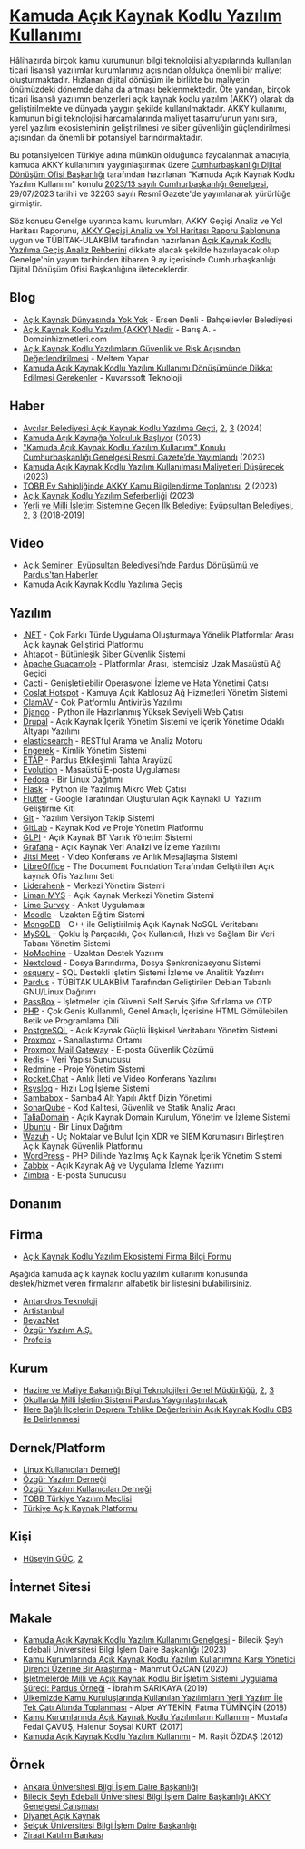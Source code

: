 # [Kamuda Açık Kaynak Kodlu Yazılım Kullanımı](https://cbddo.gov.tr/proje-aciklamasi/6776/kamuda-acik-kaynak-kodlu-yazilim-kullanimi)

Hâlihazırda birçok kamu kurumunun bilgi teknolojisi altyapılarında kullanılan ticari lisanslı yazılımlar kurumlarımız açısından oldukça önemli bir maliyet oluşturmaktadır. Hızlanan dijital dönüşüm ile birlikte bu maliyetin önümüzdeki dönemde daha da artması beklenmektedir. Öte yandan, birçok ticari lisanslı yazılımın benzerleri açık kaynak kodlu yazılım (AKKY) olarak da geliştirilmekte ve dünyada yaygın şekilde kullanılmaktadır. AKKY kullanımı, kamunun bilgi teknolojisi harcamalarında maliyet tasarrufunun yanı sıra, yerel yazılım ekosisteminin geliştirilmesi ve siber güvenliğin güçlendirilmesi açısından da önemli bir potansiyel barındırmaktadır.

Bu potansiyelden Türkiye adına mümkün olduğunca faydalanmak amacıyla, kamuda AKKY kullanımını yaygınlaştırmak üzere [Cumhurbaşkanlığı Dijital Dönüşüm Ofisi Başkanlığı](https://cbddo.gov.tr) tarafından hazırlanan "Kamuda Açık Kaynak Kodlu Yazılım Kullanımı" konulu [2023/13 sayılı Cumhurbaşkanlığı Genelgesi](https://www.resmigazete.gov.tr/eskiler/2023/07/20230729-34.pdf), 29/07/2023 tarihli ve 32263 sayılı Resmî Gazete'de yayımlanarak yürürlüğe girmiştir.

Söz konusu Genelge uyarınca kamu kurumları, AKKY Geçişi Analiz ve Yol Haritası Raporunu, [AKKY Geçişi Analiz ve Yol Haritası Raporu Şablonuna](https://cbddo.gov.tr/SharedFolderServer/Projeler/File/AKKY_Gecisi_Analiz_ve_Yol_Haritasi_Raporu_Sablonu.ods) uygun ve TÜBİTAK-ULAKBİM tarafından hazırlanan [Açık Kaynak Kodlu Yazılıma Geçiş Analiz Rehberini](https://cbddo.gov.tr/SharedFolderServer/Projeler/File/Acik_Kaynak_Kodlu_Yazilima_Gecis_Rehberi.pdf) dikkate alacak şekilde hazırlayacak olup Genelge'nin yayım tarihinden itibaren 9 ay içerisinde Cumhurbaşkanlığı Dijital Dönüşüm Ofisi Başkanlığına ileteceklerdir.

## Blog

- [Açık Kaynak Dünyasında Yok Yok](https://www.linkedin.com/pulse/a%C3%A7%C4%B1k-kaynak-d%C3%BCnyas%C4%B1nda-yok-ersen-denli/) - Ersen Denli - Bahçelievler Belediyesi
- [Açık Kaynak Kodlu Yazılım (AKKY) Nedir](https://www.domainhizmetleri.com/blog/acik-kaynak-kodlu-yazilim-akky-nedir/) - Barış A. - Domainhizmetleri.com
- [Açık Kaynak Kodlu Yazılımların Güvenlik ve Risk Açısından Değerlendirilmesi](https://medium.com/databulls/a%C3%A7%C4%B1k-kaynak-kodlu-yaz%C4%B1l%C4%B1mlarda-risk-ve-g%C3%BCvenlik-alg%C4%B1s%C4%B1-ac7e7d250b6) - Meltem Yapar
- [Kamuda Açık Kaynak Kodlu Yazılım Kullanımı Dönüşümünde Dikkat Edilmesi Gerekenler](https://www.kuvarssoft.com/pardus-donusumu-blog/kamuda-acik-kaynak-kodlu-yazilim-kullanimi/) - Kuvarssoft Teknoloji

## Haber

- [Avcılar Belediyesi Açık Kaynak Kodlu Yazılıma Geçti](https://www.techinside.com/avcilar-belediyesi-acik-kaynak-kodlu-yazilima-gecti/), [2](https://www.bthaber.com/avcilar-yazilimda-acik-kaynaga-gecti/), [3](https://www.chip.com.tr/haber/avcilar-hem-guvenlik-hem-tasarruf-saglayacak-yazilimda-acik-kaynaga-gecti_161232.html) (2024)
- [Kamuda Açık Kaynağa Yolculuk Başlıyor](https://www.dunya.com/kose-yazisi/kamuda-acik-kaynaga-yolculuk-basliyor/704963) (2023)
- ["Kamuda Açık Kaynak Kodlu Yazılım Kullanımı" Konulu Cumhurbaşkanlığı Genelgesi Resmi Gazete’de Yayımlandı](https://www.pardus.org.tr/haberler/kamuda-acik-kaynak-kodlu-yazilim-kullanimi-konulu-cumhurbaskanligi-genelgesi-resmi-gazetede-yayimlandi/) (2023)
- [Kamuda Açık Kaynak Kodlu Yazılım Kullanılması Maliyetleri Düşürecek](https://www.dunya.com/sektorler/teknoloji/kamuda-acik-kaynak-kodlu-yazilim-kullanilmasi-maliyetleri-dusurecek-haberi-703172) (2023)
- [TOBB Ev Sahipliğinde AKKY Kamu Bilgilendirme Toplantısı](https://www.dunya.com/kose-yazisi/kamuda-acik-kaynak-kodlu-yazilima-geciste-tarihi-bir-gune-daha-imza-atildi/713676), [2](https://twitter.com/ErtanBarut/status/1735592436120875045) (2023)
- [Açık Kaynak Kodlu Yazılım Seferberliği](https://www.sabah.com.tr/yazarlar/sirt/2023/08/12/acik-kaynak-kodlu-yazilim-seferberligi) (2023)
- [Yerli ve Milli İşletim Sistemine Geçen İlk Belediye: Eyüpsultan Belediyesi](https://www.gzt.com/jurnalist/yerli-ve-milli-isletim-sistemine-gecen-ilk-belediye-eyupsultan-belediyesi-3431865), [2](https://t24.com.tr/haber/eyupsultan-belediyesinden-2-milyon-dolarlik-tasarruf,677546), [3](https://www.hukukihaber.net/eyupsultan-belediyesi-turkiyenin-siber-kalkani-ahtapot-icin-kollari-sivadi) (2018-2019)

## Video

- [Açık Seminer| Eyüpsultan Belediyesi'nde Pardus Dönüşümü ve Pardus'tan Haberler](https://www.youtube.com/watch?v=3IJwh6pYx9U)
- [Kamuda Açık Kaynak Kodlu Yazılıma Geçiş](https://www.youtube.com/watch?v=VrIWTaE2hto)

## Yazılım

- [.NET](https://learn.microsoft.com/tr-tr/dotnet/welcome) - Çok Farklı Türde Uygulama Oluşturmaya Yönelik Platformlar Arası Açık kaynak Geliştirici Platformu
- [Ahtapot](https://ahtapot.org.tr/) - Bütünleşik Siber Güvenlik Sistemi
- [Apache Guacamole](https://guacamole.apache.org/) - Platformlar Arası, İstemcisiz Uzak Masaüstü Ağ Geçidi
- [Cacti](https://www.cacti.net/) - Genişletilebilir Operasyonel İzleme ve Hata Yönetimi Çatısı
- [Coslat Hotspot](https://coslat.com/5651-hotspot-cozumleri) - Kamuya Açık Kablosuz Ağ Hizmetleri Yönetim Sistemi
- [ClamAV](https://www.clamav.net/) - Çok Platformlu Antivirüs Yazılımı
- [Django](https://www.djangoproject.com/) - Python ile Hazırlanmış Yüksek Seviyeli Web Çatısı
- [Drupal](https://www.drupal.org/) - Açık Kaynak İçerik Yönetim Sistemi ve İçerik Yönetime Odaklı Altyapı Yazılımı
- [elasticsearch](https://www.elastic.co/) - RESTful Arama ve Analiz Motoru
- [Engerek](https://www.pardus.org.tr/projeler/engerek/) - Kimlik Yönetim Sistemi
- [ETAP](https://www.etap.org.tr/) - Pardus Etkileşimli Tahta Arayüzü
- [Evolution](https://wiki.gnome.org/Apps/Evolution) - Masaüstü E-posta Uygulaması
- [Fedora](https://fedoraproject.org/) - Bir Linux Dağıtımı
- [Flask](https://flask.palletsprojects.com/) - Python ile Yazılmış Mikro Web Çatısı
- [Flutter](https://flutter.dev/) - Google Tarafından Oluşturulan Açık Kaynaklı UI Yazılım Geliştirme Kiti
- [Git](https://git-scm.com/) - Yazılım Versiyon Takip Sistemi
- [GitLab](https://about.gitlab.com/) - Kaynak Kod ve Proje Yönetim Platformu
- [GLPI](https://glpi-project.org/) - Açık Kaynak BT Varlık Yönetim Sistemi
- [Grafana](https://grafana.com/) - Açık Kaynak Veri Analizi ve İzleme Yazılımı
- [Jitsi Meet](https://meet.jit.si/) - Video Konferans ve Anlık Mesajlaşma Sistemi
- [LibreOffice](https://tr.libreoffice.org/) - The Document Foundation Tarafından Geliştirilen Açık kaynak Ofis Yazılımı Seti
- [Liderahenk](https://liderahenk.org/) - Merkezi Yönetim Sistemi
- [Liman MYS](https://liman.havelsan.com.tr/) - Açık Kaynak Merkezi Yönetim Sistemi
- [Lime Survey](https://www.limesurvey.org/) - Anket Uygulaması
- [Moodle](https://moodle.org/) - Uzaktan Eğitim Sistemi
- [MongoDB](https://www.mongodb.com/) - C++ ile Geliştirilmiş Açık Kaynak NoSQL Veritabanı
- [MySQL](https://www.mysql.com/) - Çoklu İş Parçacıklı, Çok Kullanıcılı, Hızlı ve Sağlam Bir Veri Tabanı Yönetim Sistemi
- [NoMachine](https://www.nomachine.com/) - Uzaktan Destek Yazılımı
- [Nextcloud](https://nextcloud.com/) - Dosya Barındırma, Dosya Senkronizasyonu Sistemi
- [osquery](https://github.com/osquery/osquery) - SQL Destekli İşletim Sistemi İzleme ve Analitik Yazılımı
- [Pardus](https://www.pardus.org.tr/) - TÜBİTAK ULAKBİM Tarafından Geliştirilen Debian Tabanlı GNU/Linux Dağıtımı
- [PassBox](https://passbox.io/) - İşletmeler İçin Güvenli Self Servis Şifre Sıfırlama ve OTP
- [PHP](https://www.php.net/) - Çok Geniş Kullanımlı, Genel Amaçlı, İçerisine HTML Gömülebilen Betik ve Programlama Dili
- [PostgreSQL](https://www.postgresql.org/) - Açık Kaynak Güçlü İlişkisel Veritabanı Yönetim Sistemi
- [Proxmox](https://www.proxmox.com/) - Sanallaştırma Ortamı
- [Proxmox Mail Gateway](https://www.proxmox.com/en/proxmox-mail-gateway) - E-posta Güvenlik Çözümü
- [Redis](https://redis.io/) - Veri Yapısı Sunucusu
- [Redmine](https://www.redmine.org/) - Proje Yönetim Sistemi
- [Rocket.Chat](https://www.rocket.chat/) - Anlık İleti ve Video Konferans Yazılımı
- [Rsyslog](https://www.rsyslog.com/) - Hızlı Log İşleme Sistemi
- [Sambabox](https://sambabox.io/) - Samba4 Alt Yapılı Aktif Dizin Yönetimi
- [SonarQube](https://www.sonarsource.com/products/sonarqube/) - Kod Kalitesi, Güvenlik ve Statik Analiz Aracı
- [TaliaDomain](https://taliadomain.com/) - Açık Kaynak Domain Kurulum, Yönetim ve İzleme Sistemi
- [Ubuntu](https://ubuntu.com/) - Bir Linux Dağıtımı
- [Wazuh](https://wazuh.com/) - Uç Noktalar ve Bulut İçin XDR ve SIEM Korumasını Birleştiren Açık Kaynak Güvenlik Platformu
- [WordPress](https://tr.wordpress.org/) - PHP Dilinde Yazılmış Açık Kaynak İçerik Yönetim Sistemi
- [Zabbix](https://www.zabbix.com/) - Açık Kaynak Ağ ve Uygulama İzleme Yazılımı
- [Zimbra](https://www.zimbra.com/) - E-posta Sunucusu

## Donanım

## Firma

- [Açık Kaynak Kodlu Yazılım Ekosistemi Firma Bilgi Formu](https://forms.gle/RrbwKTqA3yCmYiDT8)

Aşağıda kamuda açık kaynak kodlu yazılım kullanımı konusunda destek/hizmet veren firmaların alfabetik bir listesini bulabilirsiniz.

- [Antandros Teknoloji](https://akky.com.tr/)
- [Artistanbul](https://www.artistanbul.io/)
- [BeyazNet](https://www.beyaz.net/)
- [Özgür Yazılım A.Ş.](https://www.ozguryazilim.com.tr/)
- [Profelis](https://profelis.com.tr/)

## Kurum

- [Hazine ve Maliye Bakanlığı Bilgi Teknolojileri Genel Müdürlüğü](https://btgm.hmb.gov.tr/), [2](https://btgm.hmb.gov.tr/haberler/gelecegi-insa-ederken-acik-kaynak-kodlu-yazilimlarin-gucuyle-ilerliyoruz), [3](https://btgm.hmb.gov.tr/haberler/acik-kaynak-kodlu-yazilimlar-ile-gelistirdigimiz-kamu-filo-bilgi-sistemini-devreye-aliyoruz)
- [Okullarda Milli İşletim Sistemi Pardus Yaygınlaştırılacak](https://www.meb.gov.tr/okullarda-mill-isletim-sistemi-pardus-yayginlastirilacak/haber/31964/tr)
- [İllere Bağlı İlçelerin Deprem Tehlike Değerlerinin Açık Kaynak Kodlu CBS ile Belirlenmesi](https://webdosya.csb.gov.tr/db/cbsgunu/webmenu/webmenu15756.pdf)

## Dernek/Platform

- [Linux Kullanıcıları Derneği](https://www.lkd.org.tr/)
- [Özgür Yazılım Derneği](https://www.oyd.org.tr/)
- [Özgür Yazılım Kullanıcıları Derneği](https://www.oyakder.org.tr/)
- [TOBB Türkiye Yazılım Meclisi](https://tobbyazilim.org/)
- [Türkiye Açık Kaynak Platformu](https://www.turkiyeacikkaynakplatformu.com/)

## Kişi

- [Hüseyin GÜÇ](https://www.linkedin.com/in/huseyin-guc), [2](https://opensource.com/users/hguc)

## İnternet Sitesi

## Makale

- [Kamuda Açık Kaynak Kodlu Yazılım Kullanımı Genelgesi](https://www.bilecik.edu.tr/dosya/19377_5532_AKKY%20Sunum.pdf) - Bilecik Şeyh Edebali Üniversitesi Bilgi İşlem Daire Başkanlığı (2023)
- [Kamu Kurumlarında Açık Kaynak Kodlu Yazılım Kullanımına Karşı Yönetici Direnci Üzerine Bir Araştırma](https://earsiv.kmu.edu.tr/xmlui/bitstream/handle/11492/5457/%C3%96zcan%2C%20Mahmut.pdf?sequence=1&isAllowed=y) - Mahmut ÖZCAN (2020)
- [İşletmelerde Milli ve Açık Kaynak Kodlu Bir İşletim Sistemi Uygulama Süreci: Pardus Örneği](http://acikerisim.gedik.edu.tr:8080/xmlui/bitstream/handle/11501/134/%20BRAH%20M%20SARIKAYA.pdf?sequence=1) - İbrahim SARIKAYA (2019)
- [Ülkemizde Kamu Kuruluşlarında Kullanılan Yazılımların Yerli Yazılım İle Tek Çatı Altında Toplanması](https://www.sadab.org/FileUpload/bs701867/File/ulkemizde_kamu_kuruluslarinda_yerli_yazilim_son.pdf) - Alper AYTEKİN, Fatma TÜMİNÇİN (2018)
- [Kamu Kurumlarında Açık Kaynak Kodlu Yazılımların Kullanımı](https://dergipark.org.tr/tr/pub/seyad/issue/53367/709521) - Mustafa Fedai ÇAVUŞ, Halenur Soysal KURT (2017)
- [Kamuda Açık Kaynak Kodlu Yazılım Kullanımı](http://www.bilgitoplumu.gov.tr/Documents/1/Diger/Kamuda_Acik_Kaynak_Kullanimi_Calisma_Raporu.pdf) - M. Rașit ÖZDAȘ (2012)

## Örnek

- [Ankara Üniversitesi Bilgi İşlem Daire Başkanlığı ](https://bid.ankara.edu.tr/2024/01/01/e-beyas-acik-kaynak-kod-donusumu/)
- [Bilecik Şeyh Edebali Üniversitesi Bilgi İşlem Daire Başkanlığı AKKY Genelgesi Çalışması](https://wiki.bilecik.edu.tr/tr/YARDIM/akkygenelge)
- [Diyanet Açık Kaynak](https://acikkaynak.diyanet.gov.tr/)
- [Selçuk Üniversitesi Bilgi İşlem Daire Başkanlığı](https://www.selcuk.edu.tr/Birim/daire-baskanliklari/bilgi_islem/1951/acik-kaynak/53178)
- [Ziraat Katılım Bankası](https://eksisozluk111.com/entry/139301960)

